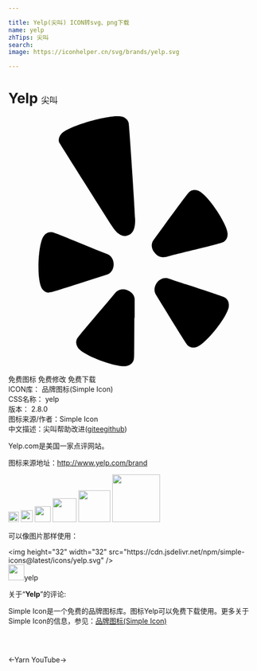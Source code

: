 ```yaml
---

title: Yelp(尖叫) ICON转svg、png下载
name: yelp
zhTips: 尖叫
search: 
image: https://iconhelper.cn/svg/brands/yelp.svg

---
```


# Yelp  <small style="font-size: 60%;font-weight: 100">尖叫</small>

<div id="svg" class="svg-wrap">
<svg role="img" viewBox="0 0 24 24" xmlns="http://www.w3.org/2000/svg"><title>Yelp icon</title><path d="M21.111 18.226c-.141.969-2.119 3.483-3.029 3.847-.311.124-.611.094-.85-.09-.154-.12-.314-.365-2.447-3.827l-.633-1.032c-.244-.37-.199-.857.104-1.229.297-.359.732-.494 1.111-.35.02.012 1.596.531 1.596.531 3.588 1.179 3.705 1.224 3.857 1.338.227.186.332.475.285.813h.006zm-7.191-5.267c-.254-.386-.25-.841.012-1.155l.998-1.359c2.189-2.984 2.311-3.141 2.459-3.245.256-.171.57-.179.871-.032.869.422 2.623 3.029 2.729 4.029v.034c.029.341-.105.618-.346.784-.164.105-.314.166-4.393 1.156-.645.164-1.004.254-1.215.329l.029-.03c-.404.12-.854-.074-1.109-.479l-.035-.032zm-2.504-1.546c-.195.061-.789.245-1.519-.938 0 0-4.931-7.759-5.047-7.998-.07-.27.015-.574.255-.82.734-.761 4.717-1.875 5.76-1.621.34.088.574.301.656.604.06.335.545 7.536.615 9.149.066 1.38-.525 1.565-.72 1.624zm.651 7.893c-.011 3.774-.019 3.9-.081 4.079-.105.281-.346.469-.681.53-.96.164-3.967-.946-4.594-1.69-.12-.164-.195-.328-.21-.493-.016-.12 0-.24.045-.346.075-.195.18-.345 2.88-3.51l.794-.944c.271-.345.75-.45 1.199-.271.436.165.706.54.676.945v1.68l-.028.02zm-8.183-2.414c-.295-.01-.56-.187-.715-.48-.111-.215-.189-.57-.238-1.002-.137-1.301.029-3.264.419-3.887.183-.285.45-.436.745-.426.195 0 .369.061 4.229 1.65l1.13.449c.404.15.654.57.63 1.051-.03.465-.298.824-.694.93l-1.605.51c-3.59 1.155-3.709 1.185-3.898 1.17l-.003.035zm14.977 7.105h-.004l-.005.003.009-.003z"/></svg>
</div>
<detail full-name='yelp'></detail>

<div class="detail-page">
<p>
<span><span class="badge-success badge">免费图标</span> <span class="badge-success badge">免费修改</span>  <span class="badge-success badge">免费下载</span> </span>
<br/>
<span>
ICON库：
<span class="badge-secondary badge">品牌图标(Simple Icon)</span> 
</span>
<br/>
<span>
CSS名称：
<span class="badge-secondary badge">yelp</span> 
</span>

<br/>
<span>
版本：
<span class="badge-secondary badge">2.8.0</span> 
</span>
<br/>
<span>图标来源/作者：<span class="badge-light badge">Simple Icon</span></span> 
<br/>
<span class="zh-detail">中文描述：<span class="badge-primary badge">尖叫</span><span class="help-link"><span>帮助改进</span>(<a href="https://gitee.com/liuwave/icon-helper/edit/master/json/brands/yelp.json" target="_blank" rel="noopener noreferrer">gitee</a><a href="https://github.com/liuwave/icon-helper/edit/master/json/brands/yelp.json" target="_blank" rel="noopener noreferrer">github</a></span>)</span><br/>
</p>
</div><div class="description description alert alert-light"><p>Yelp.com是美国一家点评网站。</p><p>图标来源地址：<a href="http://www.yelp.com/brand" target="_blank" rel="noopener noreferrer">http://www.yelp.com/brand</a></p></div>
<div class="alert alert-dark">
<img height="21" width="21" src="https://cdn.jsdelivr.net/npm/simple-icons@latest/icons/yelp.svg" />
<img height="24" width="24" src="https://cdn.jsdelivr.net/npm/simple-icons@latest/icons/yelp.svg" />
<img height="32" width="32" src="https://cdn.jsdelivr.net/npm/simple-icons@latest/icons/yelp.svg" />
<img height="48" width="48" src="https://cdn.jsdelivr.net/npm/simple-icons@latest/icons/yelp.svg" />
<img height="64" width="64" src="https://cdn.jsdelivr.net/npm/simple-icons@latest/icons/yelp.svg" />
<img height="96" width="96" src="https://cdn.jsdelivr.net/npm/simple-icons@latest/icons/yelp.svg" />

</div>
<div>
  <p>可以像图片那样使用：    
  </p>
  <div class="alert alert-primary" style="font-size: 14px">
    &lt;img height="32" width="32" src="https://cdn.jsdelivr.net/npm/simple-icons@latest/icons/yelp.svg" /&gt;
    <copy-btn content='<img height="32" width="32" src="https://cdn.jsdelivr.net/npm/simple-icons@latest/icons/yelp.svg" />'></copy-btn>
  </div>
  <div class="alert alert-secondary">
    <img height="32" width="32" src="https://cdn.jsdelivr.net/npm/simple-icons@latest/icons/yelp.svg" />yelp
    <copy-btn content="yelp" btn-title="复制图标名称"></copy-btn>
  </div>
</div>
<div class="icon-detail__container">
<p>关于“<b>Yelp</b>”的评论:</p>
</div>
<Vssue title="关于“Yelp”的评论" />
<div><p>Simple Icon是一个免费的品牌图标库。图标Yelp可以免费下载使用。更多关于  Simple Icon的信息，参见：<a target="_blank" href="https://iconhelper.cn/brands.html">品牌图标(Simple Icon)</a>
</p></div>


<div style="padding:2rem 0 " class="page-nav"><p class="inner"><span class="prev">←<router-link to="/icon/yarn.html">Yarn</router-link></span> <span class="next"><router-link to="/icon/youtube.html">YouTube</router-link>→</span></p></div>
